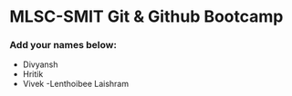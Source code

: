 # MLSC-SMIT Git & Github Bootcamp
### Add your names below:
- Divyansh
- Hritik
- Vivek
-Lenthoibee Laishram 
